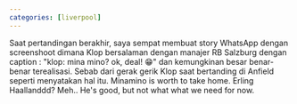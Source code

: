 ```yaml
---
categories: [liverpool]
---
```

Saat pertandingan berakhir, saya sempat membuat story WhatsApp dengan screenshoot dimana Klop bersalaman dengan manajer RB Salzburg dengan caption : "klop: mina mino? ok, deal! 😁" dan kemungkinan besar benar-benar terealisasi. Sebab dari gerak gerik Klop saat bertanding di Anfield seperti menyatakan hal itu. Minamino is worth to take home. Erling Haallanddd? Meh.. He's good, but not what what we need for now. 
